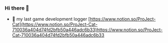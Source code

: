 ### Hi there 👋
- 🔭 my last game development logger [https://www.notion.so/ProJect-Cat](https://www.notion.so/ProJect-Cat-710036a404d74fd2bfb50a446adc6b33)https://www.notion.so/ProJect-Cat-710036a404d74fd2bfb50a446adc6b33

